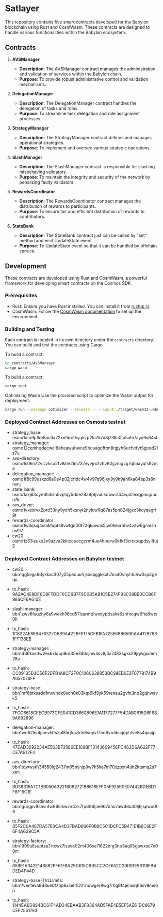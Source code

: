 # Satlayer

This repository contains five smart contracts developed for the Babylon blockchain using Rust and CosmWasm. These contracts are designed to handle various functionalities within the Babylon ecosystem.

## Contracts

1. **AVSManager**

   - **Description**: The AVSManager contract manages the administration and validation of services within the Babylon chain.
   - **Purpose**: To provide robust administrative control and validation mechanisms.

2. **DelegationManager**

   - **Description**: The DelegationManager contract handles the delegation of tasks and roles.
   - **Purpose**: To streamline task delegation and role assignment processes.

3. **StrategyManager**

   - **Description**: The StrategyManager contract defines and manages operational strategies.
   - **Purpose**: To implement and oversee various strategic operations.

4. **SlashManager**

   - **Description**: The SlashManager contract is responsible for slashing misbehaving validators.
   - **Purpose**: To maintain the integrity and security of the network by penalizing faulty validators.

5. **RewardsCoordinator**

   - **Description**: The RewardsCoordinator contract manages the distribution of rewards to participants.
   - **Purpose**: To ensure fair and efficient distribution of rewards to contributors.

6. **StateBank**
   - **Description**: The StateBank contract just can be called by "set" method and emit UpdateState event.
   - **Purpose**: To UpdateState event so that it can be handled by offchain service.

## Development

These contracts are developed using Rust and CosmWasm, a powerful framework for developing smart contracts on the Cosmos SDK.

### Prerequisites

- Rust: Ensure you have Rust installed. You can install it from [rustup.rs](https://rustup.rs).
- CosmWasm: Follow the [CosmWasm documentation](https://docs.cosmwasm.com) to set up the environment.

### Building and Testing

Each contract is located in its own directory under the `contracts` directory. You can build and test the contracts using Cargo.

To build a contract:

```sh
cd contracts/AVSManager
cargo wasm
```

To build a contract:

```sh
cargo test
```

Optimizing Wasm
Use the provided script to optimize the Wasm output for deployment:

```sh
cargo run --package optimizer --release -- --input ./target/wasm32-unknown-unknown/release/avsmanager_contract.wasm --output ./target/wasm32-unknown-unknown/release/avsmanager_contract_optimized.wasm
```

### Deployed Contract Addresses on Osmosis testnet

- strategy_base: osmo1arx9pfke8pc3x72xnf5rcthyq5zp2lu757x8j736a0jp5afe7ayq6v64sl
- strategy_manager: osmo12cqmhqdecwcl8eheawuhwnz9hcuagdfttm8rgjyh6ucfvdvt5gpqd2lz7u
- avs-directory: osmo1s06n72vlzzksu2fvlk0e2lm737nyvjrx2vtlv80gzmgzg7q5aayqfs9zme
- delegation_manager: osmo1f8c99usxzd8a0e4p02jcfldc4w4v97q96jxy9y9k9an6ka84ep3s6nnvnj
- state_bank: osmo1axj63dymth3sln5vptqy5dde28a8ptjvuukdpwrz44wp0lexgpmqpucn7k
- avs_driver: osmo1vxexrvx2prd33ny9ydh5ksnyt2nylcw0q87as5ph824jgxc3kcyqagrf9t
- rewards-coordinator: osmo1w3qsxj4smkfupts8vwtgn00f72qkpwns5jw0hexrnhv4vzw6gnmshus9l7
- cw20: osmo1z63lzuke2v9azva2kktccuecgcrm4ue4hhqrw0kfkf3crtxpqpdsyl8uj5

### Deployed Contract Addresses on Babylon testnet

- cw20: bbn1qg5ega6dykkxc307y25pecuufrjkxkaggkkxh7nad0vhyhtuhw3sp4gequ 
- tx_hash: 9A2AC4E9DF6D9FFDDF0CD6B7F9D0B5AB1C5B274F93C38BE0CCB6F986CF6A610E

- slash-manager: bbn1zwv6feuzhy6a9wekh96cd57lsarmqlwxdypdsplw6zhfncqw6ftq6wts0h 
- tx_hash: 1C822AE8EB476327D6B9A422BFF175CFB1FA725E68865B0AA412B7631FF138EB

- strategy-manager: bbn1436kxs0w2es6xlqpp9rd35e3d0cjnw4sv8j3a7483sgks29jqwgsdem28a 
- tx_hash: CC09135D3C56F2DFB1A8CF2F0C1060639853BC98EB0E3F0778174B9A657074FF

- strategy-base: bbn1mf6ptkssddfmxvhdx0ech0k03ktp6kf9yk59renau2gvht3nq2gqhwavk5 
- tx_hash: 7FCC6618CFECB973CFE041CD3660896E7A1177277F54DAB0815D6F689A692896

- delegation-manager: bbn1wn625s4jcmvk0szpl85rj5azkfc6suyvf75q6vrddscjdphtve8s4qaajp 
- tx_hash: 47EAD3092234AE563B72586EE189BF13143669456FC463D6A622F77CE7A912F4

- avs-directory: bbn1tqwwyth34550lg2437m05mjnjp8w7h5ka7m70jtzpxn4uh2ktsmq2s7xtm 
- tx_hash: BD38315A7C1BB050A3221B082721B8616EFF05F92590E07442BDEBD1F8F15C1E

- rewards-coordinator: bbn1gurgpv8savnfw66lckwzn4zk7fp394lpe667dhu7aw48u40lj6jspwu0t9 
- tx_hash: B5F2C0A487DA57E0CA4D3FBAD666F0B6C5C1DCFC5B471E1B6C6E2F6F4A639C5A

- strategy-factory: bbn1999u8suptza3rtxwk7lspve02m406xe7l622erg3np3aq05gawxsu7x00m 
- tx_hash: 65BE1A342E1465B2FF61E8A29C615C9B5CC7CE652C29D91E56118FB4DED4F44D

- strategy-base-TVLLimits: bbn1fventeva948ue0fzhp6xselr522rnqwger9wg7r0g9f4jemsqh6sv9ms6p 
- tx_hash: 1144EA6D894BC61F4AD34EBAAB3F8364AD5FAE4B5EF5AE61DC9679CEF2551783